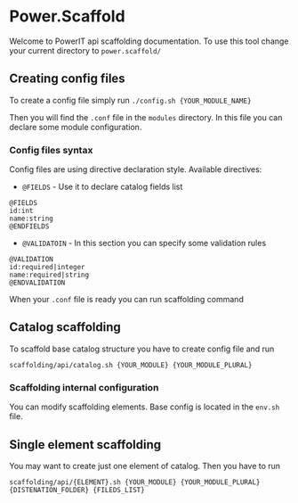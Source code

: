 # Power.Scaffold
Welcome to PowerIT api scaffolding documentation.
To use this tool change your current directory to `power.scaffold/`

## Creating config files
To create a config file simply run
`./config.sh {YOUR_MODULE_NAME}`

Then you will find the `.conf` file in the `modules` directory.
In this file you can declare some module configuration.

### Config files syntax
Config files are using directive declaration style.
Available directives:
 - `@FIELDS` - Use it to declare catalog fields list
```
@FIELDS
id:int
name:string
@ENDFIELDS
```
 - `@VALIDATOIN` - In this section you can specify some validation rules
```
@VALIDATION
id:required|integer
name:required|string
@ENDVALIDATION
```

When your `.conf` file is ready you can run scaffolding command

## Catalog scaffolding
To scaffold base catalog structure you have to create config file and run

`scaffolding/api/catalog.sh {YOUR_MODULE} {YOUR_MODULE_PLURAL}`

### Scaffolding internal configuration
You can modify scaffolding elements. Base config is located in the `env.sh` file.

## Single element scaffolding
You may want to create just one element of catalog. Then you have to run

`scaffolding/api/{ELEMENT}.sh {YOUR_MODULE} {YOUR_MODULE_PLURAL} {DISTENATION_FOLDER} {FILEDS_LIST}`
